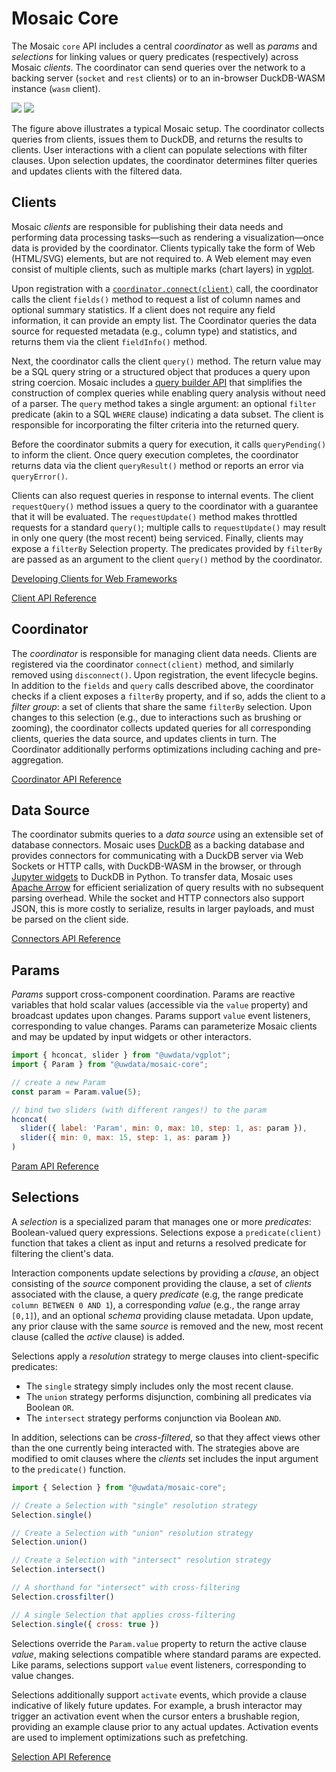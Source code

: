 <script setup>
import ParamExample from '../.vitepress/theme/ParamExample.vue';
import { useData } from 'vitepress';
const { isDark } = useData();
</script>

# Mosaic Core

The Mosaic `core` API includes a central _coordinator_ as well as _params_ and _selections_ for linking values or query predicates (respectively) across Mosaic _clients_. The coordinator can send queries over the network to a backing server (`socket` and `rest` clients) or to an in-browser DuckDB-WASM instance (`wasm` client).

<img v-if="isDark" src="/architecture-dark.png"/>
<img v-else src="/architecture.png"/>

The figure above illustrates a typical Mosaic setup.
The coordinator collects queries from clients, issues them to DuckDB, and returns the results to clients.
User interactions with a client can populate selections with filter clauses.
Upon selection updates, the coordinator determines filter queries and updates clients with the filtered data.

## Clients

Mosaic _clients_ are responsible for publishing their data needs and performing data processing tasks&mdash;such as rendering a visualization&mdash;once data is provided by the coordinator. Clients typically take the form of Web (HTML/SVG) elements, but are not required to. A Web element may even consist of multiple clients, such as multiple marks (chart layers) in [vgplot](/vgplot/).

Upon registration with a [`coordinator.connect(client)`](/api/core/coordinator.html#connect) call, the coordinator calls the client `fields()` method to request a list of column names and optional summary statistics. If a client does not require any field information, it can provide an empty list. The Coordinator queries the data source for requested metadata (e.g., column type) and statistics, and returns them via the client `fieldInfo()` method.

Next, the coordinator calls the client `query()` method. The return value may be a SQL query string or a structured object that produces a query upon string coercion. Mosaic includes a [query builder API](/sql/) that simplifies the construction of complex queries while enabling query analysis without need of a parser. The `query` method takes a single argument: an optional `filter` predicate (akin to a SQL `WHERE` clause) indicating a data subset. The client is responsible for incorporating the filter criteria into the returned query.

Before the coordinator submits a query for execution, it calls `queryPending()` to inform the client. Once query execution completes, the coordinator returns data via the client `queryResult()` method or reports an error via `queryError()`.

Clients can also request queries in response to internal events. The client `requestQuery()` method issues a query to the coordinator with a guarantee that it will be evaluated.
The `requestUpdate()` method makes throttled requests for a standard `query()`; multiple calls to `requestUpdate()` may result in only one query (the most recent) being serviced.
Finally, clients may expose a `filterBy` Selection property. The predicates provided by `filterBy` are passed as an argument to the client `query()` method by the coordinator.

[Developing Clients for Web Frameworks](/web-frameworks/)

[Client API Reference](/api/core/client)

## Coordinator

The _coordinator_ is responsible for managing client data needs. Clients are registered via the coordinator `connect(client)` method, and similarly removed using `disconnect()`. Upon registration, the event lifecycle begins.
In addition to the `fields` and `query` calls described above, the coordinator checks if a client exposes a `filterBy` property, and if so, adds the client to a _filter group_: a set of clients that share the same `filterBy` selection.
Upon changes to this selection (e.g., due to interactions such as brushing or zooming), the coordinator collects updated queries for all corresponding clients, queries the data source, and updates clients in turn.
The Coordinator additionally performs optimizations including caching and pre-aggregation.

[Coordinator API Reference](/api/core/coordinator)

## Data Source

The coordinator submits queries to a _data source_ using an extensible set of database connectors.
Mosaic uses [DuckDB](/duckdb/) as a backing database and provides connectors for communicating with a DuckDB server via Web Sockets or HTTP calls, with DuckDB-WASM in the browser, or through [Jupyter widgets](/jupyter/) to DuckDB in Python.
To transfer data, Mosaic uses [Apache Arrow](https://arrow.apache.org/) for efficient serialization of query results with no subsequent parsing overhead.
While the socket and HTTP connectors also support JSON, this is more costly to serialize, results in larger payloads, and must be parsed on the client side.

[Connectors API Reference](/api/core/connectors)

## Params

_Params_ support cross-component coordination.
Params are reactive variables that hold scalar values (accessible via the `value` property) and broadcast updates upon changes.
Params support `value` event listeners, corresponding to value changes.
Params can parameterize Mosaic clients and may be updated by input widgets or other interactors.

<ParamExample />

``` js
import { hconcat, slider } from "@uwdata/vgplot";
import { Param } from "@uwdata/mosaic-core";

// create a new Param
const param = Param.value(5);

// bind two sliders (with different ranges!) to the param
hconcat(
  slider({ label: 'Param', min: 0, max: 10, step: 1, as: param }),
  slider({ min: 0, max: 15, step: 1, as: param })
)
```

[Param API Reference](/api/core/param)

## Selections

A _selection_ is a specialized param that manages one or more _predicates_: Boolean-valued query expressions.
Selections expose a `predicate(client)` function that takes a client as input and returns a resolved predicate for filtering the client's data.

Interaction components update selections by providing a _clause_, an object consisting of the _source_ component providing the clause, a set of _clients_ associated with the clause, a query _predicate_ (e.g, the range predicate `column BETWEEN 0 AND 1`), a corresponding _value_ (e.g., the range array `[0,1]`), and an optional _schema_ providing clause metadata.
Upon update, any prior clause with the same _source_ is removed and the new, most recent clause (called the _active_ clause) is added.

Selections apply a _resolution_ strategy to merge clauses into client-specific predicates:

- The `single` strategy simply includes only the most recent clause.
- The `union` strategy performs disjunction, combining all predicates via Boolean `OR`.
- The `intersect` strategy performs conjunction via Boolean `AND`.

In addition, selections can be _cross-filtered_, so that they affect views other than the one currently being interacted with.
The strategies above are modified to omit clauses where the _clients_ set includes the input argument to the `predicate()` function.

``` js
import { Selection } from "@uwdata/mosaic-core";

// Create a Selection with "single" resolution strategy
Selection.single()

// Create a Selection with "union" resolution strategy
Selection.union()

// Create a Selection with "intersect" resolution strategy
Selection.intersect()

// A shorthand for "intersect" with cross-filtering
Selection.crossfilter()

// A single Selection that applies cross-filtering
Selection.single({ cross: true })
```

Selections override the `Param.value` property to return the active clause _value_, making selections compatible where standard params are expected.
Like params, selections support `value` event listeners, corresponding to value changes.

Selections additionally support `activate` events, which provide a clause indicative of likely future updates.
For example, a brush interactor may trigger an activation event when the cursor enters a brushable region, providing an example clause prior to any actual updates.
Activation events are used to implement optimizations such as prefetching.

[Selection API Reference](/api/core/selection)

